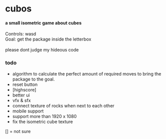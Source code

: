 # cubos
#### a small isometric game about cubes<br />
Controls: wasd<br />
Goal: get the package inside the letterbox
<br /><br />
please dont judge my hideous code 

### todo
- algorithm to calculate the perfect amount of required moves to bring the package to the goal.
- reset button
- [highscore]
- better ui
- vfx & sfx
- connect texture of rocks when next to each other
- mobile support
- support more than 1920 x 1080
- fix the isometric cube texture

[] = not sure

<!-- 

Credits: 
  package: https://twitter.com/davitmasia/status/1189869163323568128
  rock: https://www.davidepesce.com/2020/06/05/pixel-art-tutorial-how-to-draw-rocks-in-isometric-view/
  letterbox: Me (sorry im quiete proud of it)

-->
